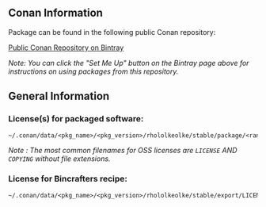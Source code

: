 ## Conan Information

Package can be found in the following public Conan repository:

[Public Conan Repository on Bintray](https://bintray.com/rhololkeolke/public-conan)

*Note: You can click the "Set Me Up" button on the Bintray page above for instructions on using packages from this repository.*

## General Information

### License(s) for packaged software:

    ~/.conan/data/<pkg_name>/<pkg_version>/rhololkeolke/stable/package/<random_package_id>/license/<LICENSE_FILES_HERE>

*Note :   The most common filenames for OSS licenses are `LICENSE` AND `COPYING` without file extensions.*

### License for Bincrafters recipe:

    ~/.conan/data/<pkg_name>/<pkg_version>/rhololkeolke/stable/export/LICENSE.md
